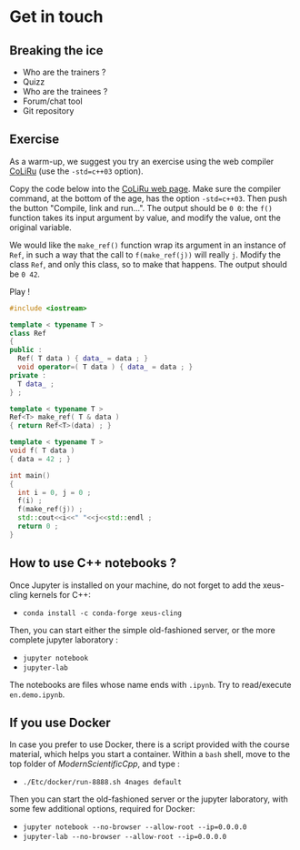
# Get in touch

## Breaking the ice

* Who are the trainers ?
* Quizz
* Who are the trainees ?
* Forum/chat tool
* Git repository

## Exercise

As a warm-up, we suggest you try an exercise using the web compiler [CoLiRu](http://coliru.stacked-crooked.com/) (use the `-std=c++03` option).

Copy the code below into the [CoLiRu web page](http://coliru.stacked-crooked.com/). Make sure the compiler command, at the bottom of the age, has the option `-std=c++03`. Then push the button "Compile, link and run...". The output should be `0 0`: the `f()` function takes its input argument by value, and modify the value, ont the original variable.

We would like the `make_ref()` function wrap its argument in an instance of `Ref`, in such a way that the call to `f(make_ref(j))` will really `j`. Modify the class `Ref`, and only this class, so to make that happens. The output should be `0 42`.

Play !

```cpp
#include <iostream>

template < typename T >
class Ref
{
public :
  Ref( T data ) { data_ = data ; }
  void operator=( T data ) { data_ = data ; }
private :
  T data_ ;
} ;

template < typename T >
Ref<T> make_ref( T & data )
{ return Ref<T>(data) ; }

template < typename T >
void f( T data )
{ data = 42 ; }

int main()
{
  int i = 0, j = 0 ;
  f(i) ;
  f(make_ref(j)) ;
  std::cout<<i<<" "<<j<<std::endl ;
  return 0 ;
}
```

## How to use C++ notebooks ?

Once Jupyter is installed on your machine, do not forget to
add the xeus-cling kernels for C++:
* `conda install -c conda-forge xeus-cling`

Then, you can start either the simple old-fashioned server,
or the more complete jupyter laboratory :
* `jupyter notebook`
* `jupyter-lab`

The notebooks are files whose name ends with `.ipynb`. Try to read/execute `en.demo.ipynb`.

## If you use Docker

In case you prefer to use Docker, there is a script provided with
the course material, which helps you start a container. Within a
`bash` shell, move to the top folder of *ModernScientificCpp*,
and type :
* `./Etc/docker/run-8888.sh 4nages default`

Then you can start the old-fashioned server or the jupyter laboratory,
with some few additional options, required for Docker:
* `jupyter notebook --no-browser --allow-root --ip=0.0.0.0`
* `jupyter-lab --no-browser --allow-root --ip=0.0.0.0`